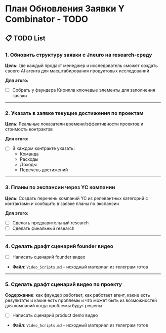 # План Обновления Заявки Y Combinator - TODO

## 📋 TODO List

### 1. Обновить структуру заявки с Jneuro на research-среду
**Цель**: где каждый продакт менеджер и исследователь сможет создать своего AI агента для масштабирования продуктовых исследований

**Для этого:**
- [ ] Собрать у фаундера Кирилла ключевые элементы для заполнения заявки

---

### 2. Указать в заявке текущие достижения по проектам
**Цель**: Реальные показатели времени/эффективности проектов и стоимость контрактов

**Для этого:**
- [ ] В каждом контракте указать:
  - Команда
  - Расходы  
  - Доходы
  - Перечень достижений

---

### 3. Планы по экспансии через YC компании
**Цель**: Создать перечень компаний YC из релевантных категорий с контактами и сообщить в заявке планы по экспансии

**Для этого:**
- [ ] Сделать предварительный research
- [ ] Сделать финальный research

---

### 4. Сделать драфт сценарий founder видео
- [ ] Написать сценарий founder видео
- **Файл**: `Video_Scripts.md` - исходный материал из телеграм готов

---

### 5. Сделать драфт сценарий видео по проекту
**Содержание**: как фаундер работает, как работает агент, какие есть результаты и какие есть проблемы и что может быть из возможностей для компаний когда проблемы будут решены

- [ ] Написать сценарий product demo видео
- **Файл**: `Video_Scripts.md` - исходный материал из телеграм готов 